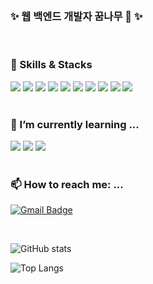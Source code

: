 <!--
### Hi there 👋


**jangjiyu/jangjiyu** is a ✨ _special_ ✨ repository because its `README.md` (this file) appears on your GitHub profile.

Here are some ideas to get you started:

- 🔭 I’m currently working on ...
- 🌱 I’m currently learning ...
- 👯 I’m looking to collaborate on ...
- 🤔 I’m looking for help with ...
- 💬 Ask me about ...
- 📫 How to reach me: ...
- 😄 Pronouns: ...
- ⚡ Fun fact: ...
-->

<br>

### ✨ 웹 백엔드 개발자 꿈나무 🎄 ✨

<br>

### 💪 Skills & Stacks
<div>
<img src="https://img.shields.io/badge/javascript-F7DF1E?style=flat-square&logo=javascript&logoColor=black"> 
<img src="https://img.shields.io/badge/TypeScript-3178C6?style=flat-square&logo=TypeScript&logoColor=white"/>
<img src="https://img.shields.io/badge/node.js-339933?style=flat-square&logo=Node.js&logoColor=white">
<img src="https://img.shields.io/badge/express-000000?style=flat-square&logo=express&logoColor=white">
<img src="https://img.shields.io/badge/Jest-C21325?style=flat-square&logo=jest&logoColor=white">
<img src="https://img.shields.io/badge/mysql-4479A1?style=flat-square&logo=mysql&logoColor=white"> 
<img src="https://img.shields.io/badge/mongoDB-47A248?style=flat-square&logo=MongoDB&logoColor=white">
<img src="https://img.shields.io/badge/Sequelize-52B0E7?style=flat-square&logo=Sequelize&logoColor=white"> 
<img src="https://img.shields.io/badge/Amazon EC2-FF9900?style=flat-square&logo=amazonec2&logoColor=white"> 
<img src="https://img.shields.io/badge/Amazon RDS-527FFF?style=flat-square&logo=amazonrds&logoColor=white"> 
</div>

<br>

### 🌱 I’m currently learning ...
<div>
<img src="https://img.shields.io/badge/NestJS-E0234E?style=flat-square&logo=nestjs&logoColor=white"> 
<img src="https://img.shields.io/badge/Typeform-262627?style=flat-square&logo=Typeform&logoColor=white"> 
<img src="https://img.shields.io/badge/Docker-2496ED?style=flat-square&logo=docker&logoColor=white"> 
</div>

<br>

### 📫 How to reach me: ...
[![Gmail Badge](https://img.shields.io/badge/gujiyujang@gmail.com-d14836?style=flat-square&logo=Gmail&logoColor=white&link=mailto:gujiyujang@gmail.com)](mailto:gujiyujang@gmail.com)

<br>

![GitHub stats](https://github-readme-stats.vercel.app/api?username=jangjiyu&show_icons=true&theme=dark)

![Top Langs](https://github-readme-stats.vercel.app/api/top-langs/?username=jangjiyu&layout=compact&theme=dark)
